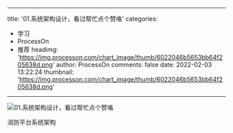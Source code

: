 
---
title: '01.系统架构设计，看过帮忙点个赞咯'
categories: 
 - 学习
 - ProcessOn
 - 推荐
headimg: 'https://img.processon.com/chart_image/thumb/6022046b5653bb64f205638d.png'
author: ProcessOn
comments: false
date: 2022-02-03 13:22:24
thumbnail: 'https://img.processon.com/chart_image/thumb/6022046b5653bb64f205638d.png'
---

<div>   
<img class="thumb" alt="01.系统架构设计，看过帮忙点个赞咯" src="https://img.processon.com/chart_image/thumb/6022046b5653bb64f205638d.png" referrerpolicy="no-referrer">
<p>消防平台系统架构</p>  
</div>
            